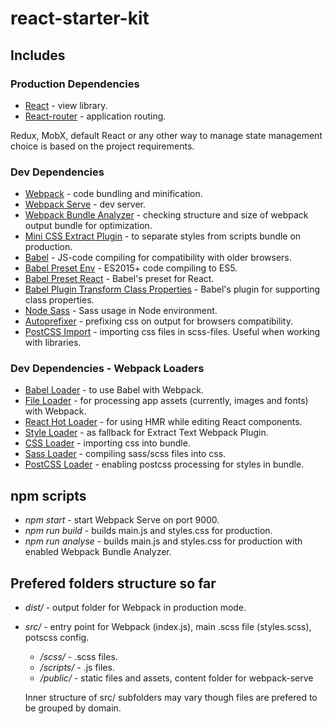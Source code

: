 # react-starter-kit

## Includes
### Production Dependencies
- [React](https://www.npmjs.com/package/react) - view library.
- [React-router](https://www.npmjs.com/package/react-router-dom) - application routing.

Redux, MobX, default React or any other way to manage state management choice is based on the project requirements.

### Dev Dependencies
- [Webpack](https://www.npmjs.com/package/webpack) - code bundling and minification.
- [Webpack Serve](https://www.npmjs.com/package/webpack-serve) - dev server.
- [Webpack Bundle Analyzer](https://www.npmjs.com/package/webpack-bundle-analyzer) - checking structure and size of webpack output bundle for optimization.
- [Mini CSS Extract Plugin](https://www.npmjs.com/package/mini-css-extract-plugin) - to separate styles from scripts bundle on production.  
- [Babel](https://www.npmjs.com/package/babel-core) - JS-code compiling for compatibility with older browsers.
- [Babel Preset Env](https://www.npmjs.com/package/babel-preset-env) - ES2015+ code compiling to ES5.
- [Babel Preset React](https://www.npmjs.com/package/babel-preset-react) - Babel's preset for React.
- [Babel Plugin Transform Class Properties](https://www.npmjs.com/package/babel-plugin-transform-class-properties) - Babel's plugin for supporting class properties.
- [Node Sass](https://www.npmjs.com/package/node-sass) - Sass usage in Node environment.
- [Autoprefixer](https://www.npmjs.com/package/autoprefixer) - prefixing css on output for browsers compatibility.
- [PostCSS Import](https://www.npmjs.com/package/) - importing css files in scss-files. Useful when working with libraries.

### Dev Dependencies - Webpack Loaders
- [Babel Loader](https://www.npmjs.com/package/babel-loader) - to use Babel with Webpack.
- [File Loader](https://www.npmjs.com/package/file-loader) - for processing app assets (currently, images and fonts) with Webpack.
- [React Hot Loader](https://www.npmjs.com/package/react-hot-loader) - for using HMR while editing React components.
- [Style Loader](https://www.npmjs.com/package/style-loader) - as fallback for Extract Text Webpack Plugin.
- [CSS Loader](https://www.npmjs.com/package/css-loader) - importing css into bundle.
- [Sass Loader](https://www.npmjs.com/package/sass-loader) - compiling sass/scss files into css. 
- [PostCSS Loader](https://www.npmjs.com/package/postcss-loader) - enabling postcss processing for styles in bundle.

## npm scripts
- _npm start_ - start Webpack Serve on port 9000.
- _npm run build_ - builds main.js and styles.css for production.
- _npm run analyse_ - builds main.js and styles.css for production with enabled Webpack Bundle Analyzer.

## Prefered folders structure so far
- _dist/_ - output folder for Webpack in production mode.
- _src/_ - entry point for Webpack (index.js), main .scss file (styles.scss), potscss config. 
  - _/scss/_ - .scss files.
  - _/scripts/_ - .js files.
  - _/public/_ - static files and assets, content folder for webpack-serve
  
  Inner structure of src/ subfolders may vary though files are prefered to be grouped by domain.
